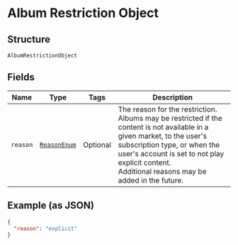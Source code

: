 
# Album Restriction Object

## Structure

`AlbumRestrictionObject`

## Fields

| Name | Type | Tags | Description |
|  --- | --- | --- | --- |
| `reason` | [`ReasonEnum`](../../doc/models/reason-enum.md) | Optional | The reason for the restriction. Albums may be restricted if the content is not available in a given market, to the user's subscription type, or when the user's account is set to not play explicit content.<br>Additional reasons may be added in the future. |

## Example (as JSON)

```json
{
  "reason": "explicit"
}
```

